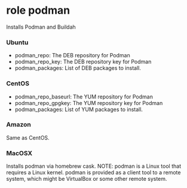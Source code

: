 # role podman

Installs Podman and Buildah

### Ubuntu

* podman_repo: The DEB repository for Podman
* podman_repo_key: The DEB repository key for Podman
* podman_packages: List of DEB packages to install.

### CentOS

* podman_repo_baseurl: The YUM repository for Podman
* podman_repo_gpgkey: The YUM repository key for Podman
* podman_packages: List of YUM packages to install.

### Amazon

Same as CentOS.

### MacOSX

Installs podman via homebrew cask.  NOTE:  podman is a Linux tool that requires
a Linux kernel.  podman is provided as a client tool to a remote system, which
might be VirtualBox or some other remote system.
